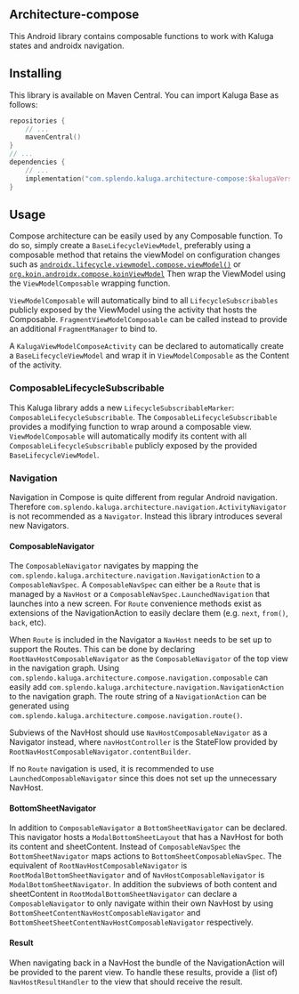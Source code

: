 ## Architecture-compose
This Android library contains composable functions to work with Kaluga states and androidx navigation.

## Installing
This library is available on Maven Central. You can import Kaluga Base as follows:

```kotlin
repositories {
    // ...
    mavenCentral()
}
// ...
dependencies {
    // ...
    implementation("com.splendo.kaluga.architecture-compose:$kalugaVersion")
}
```

## Usage

Compose architecture can be easily used by any Composable function.
To do so, simply create a `BaseLifecycleViewModel`, preferably using a composable method that retains the viewModel on configuration changes such as [`androidx.lifecycle.viewmodel.compose.viewModel()`](https://developer.android.com/reference/kotlin/androidx/lifecycle/viewmodel/compose/package-summary#viewModel(androidx.lifecycle.ViewModelStoreOwner,kotlin.String,androidx.lifecycle.ViewModelProvider.Factory,androidx.lifecycle.viewmodel.CreationExtras)) or [`org.koin.androidx.compose.koinViewModel`](https://insert-koin.io/docs/reference/koin-android/compose#viewmodel-for-composable)
Then wrap the ViewModel using the `ViewModelComposable` wrapping function.

`ViewModelComposable` will automatically bind to all `LifecycleSubscribables` publicly exposed by the ViewModel using the activity that hosts the Composable.
`FragmentViewModelComposable` can be called instead to provide an additional `FragmentManager` to bind to.

A `KalugaViewModelComposeActivity` can be declared to automatically create a `BaseLifecycleViewModel` and wrap it in `ViewModelComposable` as the Content of the activity.

### ComposableLifecycleSubscribable
This Kaluga library adds a new `LifecycleSubscribableMarker`: `ComposableLifecycleSubscribable`.
The `ComposableLifecycleSubscribable` provides a modifying function to wrap around a composable view.
`ViewModelComposable` will automatically modify its content with all `ComposableLifecycleSubscribable` publicly exposed by the provided `BaseLifecycleViewModel`.

### Navigation
Navigation in Compose is quite different from regular Android navigation. Therefore `com.splendo.kaluga.architecture.navigation.ActivityNavigator` is not recommended as a `Navigator`.
Instead this library introduces several new Navigators.

#### ComposableNavigator
The `ComposableNavigator` navigates by mapping the `com.splendo.kaluga.architecture.navigation.NavigationAction` to a `ComposableNavSpec`.
A `ComposableNavSpec` can either be a `Route` that is managed by a `NavHost` or a `ComposableNavSpec.LaunchedNavigation` that launches into a new screen.
For `Route` convenience methods exist as extensions of the NavigationAction to easily declare them (e.g. `next`, `from()`, `back`, etc).

When `Route` is included in the Navigator a `NavHost` needs to be set up to support the Routes.
This can be done by declaring `RootNavHostComposableNavigator` as the `ComposableNavigator` of the top view in the navigation graph.
Using `com.splendo.kaluga.architecture.compose.navigation.composable` can easily add `com.splendo.kaluga.architecture.navigation.NavigationAction` to the navigation graph.
The route string of a `NavigationAction` can be generated using `com.splendo.kaluga.architecture.compose.navigation.route()`.

Subviews of the NavHost should use `NavHostComposableNavigator` as a Navigator instead, where `navHostController` is the StateFlow provided by `RootNavHostComposableNavigator.contentBuilder`.

If no `Route` navigation is used, it is recommended to use `LaunchedComposableNavigator` since this does not set up the unnecessary NavHost.

#### BottomSheetNavigator
In addition to `ComposableNavigator` a `BottomSheetNavigator` can be declared. This navigator hosts a `ModalBottomSheetLayout` that has a NavHost for both its content and sheetContent.
Instead of `ComposableNavSpec` the `BottomSheetNavigator` maps actions to `BottomSheetComposableNavSpec`.
The equivalent of `RootNavHostComposableNavigator` is `RootModalBottomSheetNavigator` and of `NavHostComposableNavigator` is `ModalBottomSheetNavigator`.
In addition the subviews of both content and sheetContent in `RootModalBottomSheetNavigator` can declare a `ComposableNavigator` to only navigate within their own NavHost by using `BottomSheetContentNavHostComposableNavigator` and `BottomSheetSheetContentNavHostComposableNavigator` respectively.

#### Result
When navigating back in a NavHost the bundle of the NavigationAction will be provided to the parent view. To handle these results, provide a (list of) `NavHostResultHandler` to the view that should receive the result.
